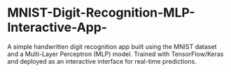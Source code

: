 # MNIST-Digit-Recognition-MLP-Interactive-App-
A simple handwritten digit recognition app built using the MNIST dataset and a Multi-Layer Perceptron (MLP) model. Trained with TensorFlow/Keras and deployed as an interactive interface for real-time predictions.
